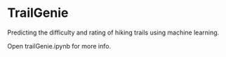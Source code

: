 # TrailGenie

Predicting the difficulty and rating of hiking trails using machine learning.

Open trailGenie.ipynb for more info.